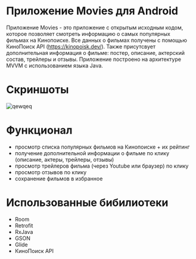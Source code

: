 # Приложение Movies для Android

Приложение Movies - это приложение с открытым исходным кодом, которое позволяет смотреть информацию о самых популярных фильмах на Кинопоиске. 
Все данных о фильмах получены с помощью КиноПоиск API (https://kinopoisk.dev/).
Также присутсвует дополнительная информация о фильме: постер, описание, актерский состав, трейлеры и отзывы. 
Приложение построено на архитектуре MVVM с использованием языка Java.

# Скриншоты
![qewqeq](https://user-images.githubusercontent.com/82594290/195613074-0fb65843-7e5c-4c0c-94e5-2d9feff769d3.png)

# Функционал
- просмотр списка популярных фильмов на Кинопоиске + их рейтинг
- получение дополнительной информации о фильме по клику (описание, актеры, трейлеры, отзывы)
- просмотр трейлеров фильма (через Youtube или браузер) по клику
- просмотр отзывов по клику
- сохранение фильмов в избранное

# Использованные бибилиотеки
- Room
- Retrofit
- RxJava
- GSON
- Glide
- КиноПоиск API
